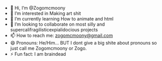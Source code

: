 - 👋 Hi, I’m @Zogomcmoony
- 👀 I’m interested in Making art shit
- 🌱 I’m currently learning How to animate and html
- 💞️ I’m looking to collaborate on most silly and supercalifragilisticexpialidocious projects
- 📫 How to reach me: zogomcmoony@gmail.com
- 😄 Pronouns: He/Him... BUT I dont give a big shite about pronouns so just call me Zogomcmoony or Zogo.
- ⚡ Fun fact: I am braindead

<!---
Zogomcmoony/Zogomcmoony is a ✨ special ✨ repository because its `README.md` (this file) appears on your GitHub profile.
You can click the Preview link to take a look at your changes.
--->

